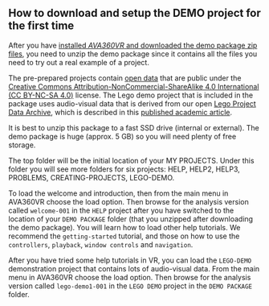 ## How to download and setup the DEMO project for the first time

After you have [installed _AVA360VR_ and downloaded the demo package zip files](install.md), you need to unzip the demo package since it contains all the files you need to try out a real example of a project.

The pre-prepared projects contain [open data](https://wiki.creativecommons.org/wiki/data) that are public under the [Creative Commons Attribution-NonCommercial-ShareAlike 4.0 International (CC BY-NC-SA 4.0)](http://creativecommons.org/licenses/by-nc-sa/4.0/) license.
The Lego demo project that is included in the package uses audio-visual data that is derived from our open [Lego Project Data Archive](http://doi.org/10.5281/zenodo.4292236), which is described in this [published academic article](https://doi.org/10.5278/ojs.quivirr.v1.2020.a0003).

It is best to unzip this package to a fast SSD drive (internal or external). The demo package is huge (approx. 5 GB) so you will need plenty of free storage.

The top folder will be the initial location of your MY PROJECTS. Under this folder you will see more folders for six projects: HELP, HELP2, HELP3, PROBLEMS, CREATING-PROJECTS, LEGO-DEMO.

To load the welcome and introduction, then from the main menu in AVA360VR choose the load option.
Then browse for the analysis version called `welcome-001` in the `HELP` project after you have switched to the location of your `DEMO PACKAGE` folder (that you unzipped after downloading the demo package).
You will learn how to load other help tutorials. We recommend the `getting-started` tutorial, and those on how to use the `controllers`, `playback`, `window controls` and `navigation`.

After you have tried some help tutorials in VR, you can load the `LEGO-DEMO` demonstration project that contains lots of audio-visual data.
From the main menu in AVA360VR choose the load option.
Then browse for the analysis version called `lego-demo1-001` in the `LEGO DEMO` project in the `DEMO PACKAGE` folder.
